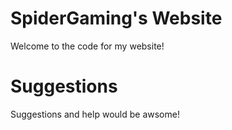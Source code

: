 # SpiderGaming's Website
Welcome to the code for my website!

# Suggestions
Suggestions and help would be awsome!
